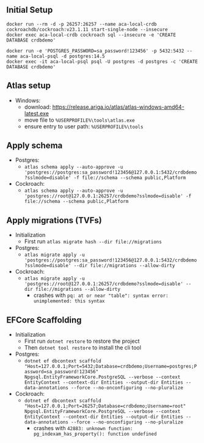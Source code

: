 ## Initial Setup
```shell
docker run --rm -d -p 26257:26257 --name aca-local-crdb cockroachdb/cockroach:v23.1.11 start-single-node --insecure
docker exec aca-local-crdb cockroach sql --insecure -e 'CREATE DATABASE crdbdemo'

docker run -e 'POSTGRES_PASSWORD=sa_password!123456' -p 5432:5432 --name aca-local-psql -d postgres:14.5
docker exec -it aca-local-psql psql -U postgres -d postgres -c 'CREATE DATABASE crdbdemo'
```

## Atlas setup
* Windows: 
  * download: https://release.ariga.io/atlas/atlas-windows-amd64-latest.exe
  * move file to `%USERPROFILE%\tools\atlas.exe`
  * ensure entry to user path: `%USERPROFILE%\tools`

## Apply schema
* Postgres:
  * `atlas schema apply --auto-approve -u 'postgres://postgres:sa_password!123456@127.0.0.1:5432/crdbdemo?sslmode=disable' -f file://schema --schema public,Platform`
* Cockroach:
  * `atlas schema apply --auto-approve -u 'postgres://root@127.0.0.1:26257/crdbdemo?sslmode=disable' -f file://schema --schema public,Platform`

## Apply migrations (TVFs)
* Initialization
  * First run `atlas migrate hash --dir file://migrations`
* Postgres:
  * `atlas migrate apply -u 'postgres://postgres:sa_password!123456@127.0.0.1:5432/crdbdemo?sslmode=disable' --dir file://migrations --allow-dirty`
* Cockroach:
  * `atlas migrate apply -u 'postgres://root@127.0.0.1:26257/crdbdemo?sslmode=disable' --dir file://migrations --allow-dirty`
    * crashes with `pq: at or near "table": syntax error: unimplemented: this syntax`

## EFCore Scaffolding
* Initialization
  * First run `dotnet restore` to restore the project
  * Then `dotnet tool restore` to install the cli tool
* Postgres:
  * `dotnet ef dbcontext scaffold "Host=127.0.0.1;Port=5432;Database=crdbdemo;Username=postgres;Password=sa_password!123456" Npgsql.EntityFrameworkCore.PostgreSQL --verbose --context EntityContext --context-dir Entities --output-dir Entities --data-annotations --force --no-onconfiguring --no-pluralize`
* Cockroach:
  * `dotnet ef dbcontext scaffold "Host=127.0.0.1;Port=26257;Database=crdbdemo;Username=root" Npgsql.EntityFrameworkCore.PostgreSQL --verbose --context EntityContext --context-dir Entities --output-dir Entities --data-annotations --force --no-onconfiguring --no-pluralize`
    * crashes with `42883: unknown function: pg_indexam_has_property(): function undefined`